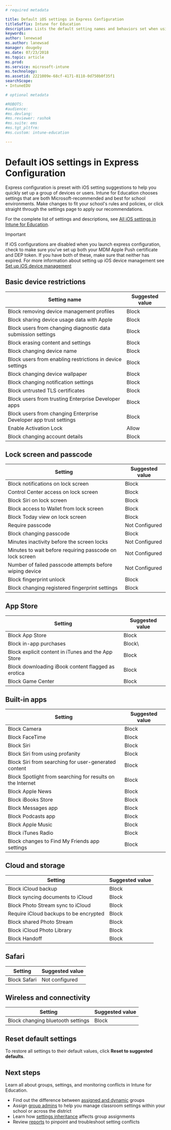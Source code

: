 ```yaml
---
# required metadata

title: Default iOS settings in Express Configuration
titleSuffix: Intune for Education
description: Lists the default setting names and behaviors set when using Express Configuration.
keywords:
author: lenewsad
ms.author: lanewsad
manager: dougeby
ms.date: 07/23/2018
ms.topic: article
ms.prod:
ms.service: microsoft-intune
ms.technology:
ms.assetid: 2221009e-68cf-4171-8118-0d750b0f35f1
searchScope:
- IntuneEDU

# optional metadata

#ROBOTS:
#audience:
#ms.devlang:
#ms.reviewer: rashok
#ms.suite: ems
#ms.tgt_pltfrm:
#ms.custom: intune-education

---
```

# Default iOS settings in Express Configuration
Express configuration is preset with iOS setting suggestions to help you quickly set up a group of devices or users. Intune for Education chooses settings that are both Microsoft-recommended and best for school environments. Make changes to fit your school's rules and policies, or click straight through the settings page to apply our recommendations. 

For the complete list of settings and descriptions, see [All iOS settings in Intune for Education](all-edu-settings-ios.md). 

> [!IMPORTANT]
> If iOS configurations are disabled when you launch express configuration, check to make sure you've set up both your MDM Apple Push certificate and DEP token. If you have both of these, make sure that neither has expired. For more information about setting up iOS device management see [Set up iOS device management](setup-ios-device-management.md)


## Basic device restrictions
Setting name|Suggested value|
|---|---|
|Block removing device management profiles|Block|
|Block sharing device usage data with Apple|Block|
|Block users from changing diagnostic data submission settings|Block|
|Block erasing content and settings|Block|
|Block changing device name|Block|
|Block users from enabling restrictions in device settings|Block|
|Block changing device wallpaper|Block|
|Block changing notification settings|Block|
|Block untrusted TLS certificates|Block|
|Block users from trusting Enterprise Developer apps|Block|
|Block users from changing Enterprise Developer app trust settings|Block|
|Enable Activation Lock|Allow|
|Block changing account details|Block|  

## Lock screen and passcode
Setting|Suggested value|
|---|---|
|Block notifications on lock screen|Block||
|Control Center access on lock screen|Block|
|Block Siri on lock screen|Block|
|Block access to Wallet from lock screen|Block|
|Block Today view on lock screen|Block||
|Require passcode|Not Configured|
|Block changing passcode|Block|
|Minutes inactivity before the screen locks|Not Configured|
|Minutes to wait before requiring passcode on lock screen|Not Configured|
|Number of failed passcode attempts before wiping device|Not Configured|
|Block fingerprint unlock|Block|
|Block changing registered fingerprint settings|Block|  

## App Store
Setting|Suggested value|
|---|---|
|Block App Store|Block|
|Block in-app purchases|Block\
|Block explicit content in iTunes and the App Store|Block|
|Block downloading iBook content flagged as erotica|Block|
|Block Game Center|Block|  


## Built-in apps
Setting|Suggested value|
|---|---|
|Block Camera|Block|
|Block FaceTime|Block|
|Block Siri|Block|
|Block Siri from using profanity|Block|
|Block Siri from searching for user-generated content|Block|
|Block Spotlight from searching for results on the Internet|Block|
|Block Apple News|Block|
|Block iBooks Store|Block|
|Block Messages app|Block|
|Block Podcasts app|Block|
|Block Apple Music|Block|
|Block iTunes Radio|Block|
|Block changes to Find My Friends app settings|Block|  

## Cloud and storage
|Setting|Suggested value|
|---|---|
|Block iCloud backup|Block|
|Block syncing documents to iCloud|Block|
|Block Photo Stream sync to iCloud|Block|
|Require iCloud backups to be encrypted|Block| 
|Block shared Photo Stream|Block|
|Block iCloud Photo Library|Block|
|Block Handoff|Block|  

## Safari
Setting|Suggested value|
|---|---|
|Block Safari|Not configured|  

## Wireless and connectivity
Setting|Suggested value|
|---|---|
|Block changing bluetooth settings|Block|  

## Reset default settings
To restore all settings to their default values, click **Reset to suggested defaults**. 

## Next steps  
Learn all about groups, settings, and monitoring conflicts in Intune for Education. 
* Find out the difference between [assigned and dynamic](create-groups.md) groups
* Assign [group admins](group-admin-delegate.md) to help you manage classroom settings within your school or across the district
* Learn how [settings inheritance](settings-inheritance.md) affects group assignments
* Review [reports](what-are-reports.md) to pinpoint and troubleshoot setting conflicts
